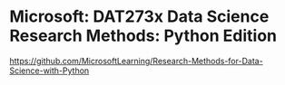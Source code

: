 # Microsoft: DAT273x Data Science Research Methods: Python Edition

https://github.com/MicrosoftLearning/Research-Methods-for-Data-Science-with-Python

